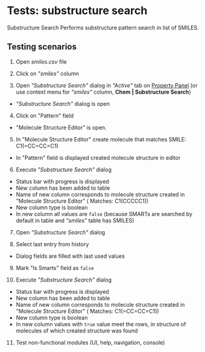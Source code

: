<!-- TITLE: Tests: Substructure search -->
<!-- SUBTITLE: -->

# Tests: substructure search

Substructure Search Performs substructure pattern search in list of SMILES.

## Testing scenarios

1. Open *smiles.csv* file
2. Click on *"smiles"* column

3. Open *"Substructure Search"* dialog in *"Active"* tab on [Property Panel](../../overview/navigation.md#properties)
   (or use context menu for *"smiles"* column, **Chem | Substructure Search**)

* *"Substructure Search"* dialog is open

4. Click on "Pattern" field

* "Molecule Structure Editor" is open.

5. In "Molecule Structure Editor" create molecule that matches SMILE: C1(=CC=CC=C1)

* In "Pattern" field is displayed created molecule structure in editor

6. Execute *"Substructure Search"* dialog

* Status bar with progress is displayed
* New column has been added to table
* Name of new column corresponds to molecule structure created in "Molecule Structure Editor" (
  Matches: C1(CCCCC1))
* New column type is boolean
* In new column all values ​​are ```false``` (because SMARTs are searched by default in table and *"smiles"* table has
  SMILES)

7. Open *"Substructure Search"* dialog

8. Select last entry from history

* Dialog fields are filled with last used values

9. Mark "Is Smarts" field as ```false```

10. Execute *"Substructure Search"* dialog

* Status bar with progress is displayed
* New column has been added to table
* Name of new column corresponds to molecule structure created in "Molecule Structure Editor" (
  Matches: C1(=CC=CC=C1))
* New column type is boolean
* In new column values ​​with ```true``` value meet the rows, in structure of molecules of which created structure was
  found

11. Test non-functional modules (UI, help, navigation, console)
